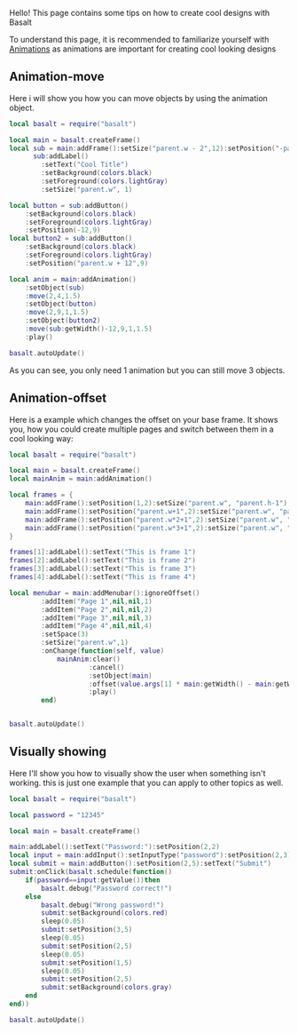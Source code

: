 Hello! This page contains some tips on how to create cool designs with Basalt

To understand this page, it is recommended to familiarize yourself with [Animations](../objects/Animation.md) as animations are important for creating cool looking designs

## Animation-move
Here i will show you how you can move objects by using the animation object.

```lua
local basalt = require("basalt")

local main = basalt.createFrame()
local sub = main:addFrame():setSize("parent.w - 2",12):setPosition("-parent.w",4)
      sub:addLabel()
        :setText("Cool Title")
        :setBackground(colors.black)
        :setForeground(colors.lightGray)
        :setSize("parent.w", 1)

local button = sub:addButton()
    :setBackground(colors.black)
    :setForeground(colors.lightGray)
    :setPosition(-12,9)
local button2 = sub:addButton()
    :setBackground(colors.black)
    :setForeground(colors.lightGray)
    :setPosition("parent.w + 12",9)

local anim = main:addAnimation()
    :setObject(sub)
    :move(2,4,1.5)
    :setObject(button)
    :move(2,9,1,1.5)
    :setObject(button2)
    :move(sub:getWidth()-12,9,1,1.5)
    :play()

basalt.autoUpdate()
```

As you can see, you only need 1 animation but you can still move 3 objects.

## Animation-offset
Here is a example which changes the offset on your base frame. It shows you, how you could create multiple pages and switch between them in a cool looking way:
```lua
local basalt = require("basalt")

local main = basalt.createFrame()
local mainAnim = main:addAnimation()

local frames = {
    main:addFrame():setPosition(1,2):setSize("parent.w", "parent.h-1"):setBackground(colors.lightGray),
    main:addFrame():setPosition("parent.w+1",2):setSize("parent.w", "parent.h-1"):setBackground(colors.lightGray),
    main:addFrame():setPosition("parent.w*2+1",2):setSize("parent.w", "parent.h-1"):setBackground(colors.lightGray),
    main:addFrame():setPosition("parent.w*3+1",2):setSize("parent.w", "parent.h-1"):setBackground(colors.lightGray),
}

frames[1]:addLabel():setText("This is frame 1")
frames[2]:addLabel():setText("This is frame 2")
frames[3]:addLabel():setText("This is frame 3")
frames[4]:addLabel():setText("This is frame 4")

local menubar = main:addMenubar():ignoreOffset()
        :addItem("Page 1",nil,nil,1)
        :addItem("Page 2",nil,nil,2)
        :addItem("Page 3",nil,nil,3)
        :addItem("Page 4",nil,nil,4)
        :setSpace(3)
        :setSize("parent.w",1)
        :onChange(function(self, value)
            mainAnim:clear()
                    :cancel()
                    :setObject(main)
                    :offset(value.args[1] * main:getWidth() - main:getWidth(), 0, 2)
                    :play()
        end)


basalt.autoUpdate()
```

## Visually showing
Here I'll show you how to visually show the user when something isn't working. this is just one example that you can apply to other topics as well.
```lua
local basalt = require("basalt")

local password = "12345"

local main = basalt.createFrame()

main:addLabel():setText("Password:"):setPosition(2,2)
local input = main:addInput():setInputType("password"):setPosition(2,3):setSize(24,1)
local submit = main:addButton():setPosition(2,5):setText("Submit")
submit:onClick(basalt.schedule(function()
    if(password==input:getValue())then
        basalt.debug("Password correct!")
    else
        basalt.debug("Wrong password!")
        submit:setBackground(colors.red)
        sleep(0.05)
        submit:setPosition(3,5)
        sleep(0.05)
        submit:setPosition(2,5)
        sleep(0.05)
        submit:setPosition(1,5)
        sleep(0.05)
        submit:setPosition(2,5)
        submit:setBackground(colors.gray)
    end
end))

basalt.autoUpdate()
```